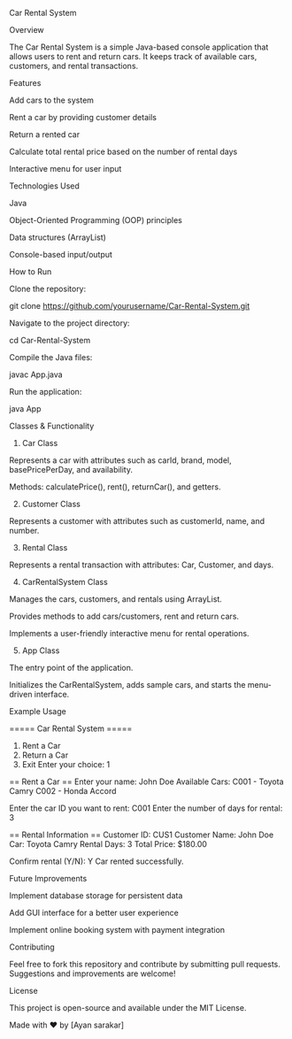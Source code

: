 Car Rental System

Overview

The Car Rental System is a simple Java-based console application that allows users to rent and return cars. It keeps track of available cars, customers, and rental transactions.

Features

Add cars to the system

Rent a car by providing customer details

Return a rented car

Calculate total rental price based on the number of rental days

Interactive menu for user input

Technologies Used

Java

Object-Oriented Programming (OOP) principles

Data structures (ArrayList)

Console-based input/output

How to Run

Clone the repository:

git clone https://github.com/yourusername/Car-Rental-System.git

Navigate to the project directory:

cd Car-Rental-System

Compile the Java files:

javac App.java

Run the application:

java App

Classes & Functionality

1. Car Class

Represents a car with attributes such as carId, brand, model, basePricePerDay, and availability.

Methods: calculatePrice(), rent(), returnCar(), and getters.

2. Customer Class

Represents a customer with attributes such as customerId, name, and number.

3. Rental Class

Represents a rental transaction with attributes: Car, Customer, and days.

4. CarRentalSystem Class

Manages the cars, customers, and rentals using ArrayList.

Provides methods to add cars/customers, rent and return cars.

Implements a user-friendly interactive menu for rental operations.

5. App Class

The entry point of the application.

Initializes the CarRentalSystem, adds sample cars, and starts the menu-driven interface.

Example Usage

===== Car Rental System =====
1. Rent a Car
2. Return a Car
3. Exit
Enter your choice: 1

== Rent a Car ==
Enter your name: John Doe
Available Cars:
C001 - Toyota Camry
C002 - Honda Accord

Enter the car ID you want to rent: C001
Enter the number of days for rental: 3

== Rental Information ==
Customer ID: CUS1
Customer Name: John Doe
Car: Toyota Camry
Rental Days: 3
Total Price: $180.00

Confirm rental (Y/N): Y
Car rented successfully.

Future Improvements

Implement database storage for persistent data

Add GUI interface for a better user experience

Implement online booking system with payment integration

Contributing

Feel free to fork this repository and contribute by submitting pull requests. Suggestions and improvements are welcome!

License

This project is open-source and available under the MIT License.

Made with ❤️ by [Ayan sarakar]

